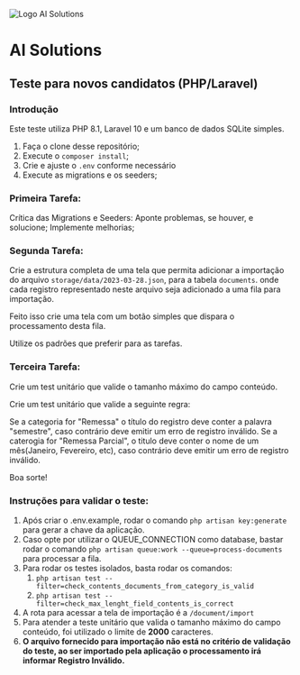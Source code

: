 ![Logo AI Solutions](http://aisolutions.tec.br/wp-content/uploads/sites/2/2019/04/logo.png)

# AI Solutions

## Teste para novos candidatos (PHP/Laravel)

### Introdução

Este teste utiliza PHP 8.1, Laravel 10 e um banco de dados SQLite simples.

1. Faça o clone desse repositório;
1. Execute o `composer install`;
1. Crie e ajuste o `.env` conforme necessário
1. Execute as migrations e os seeders;

### Primeira Tarefa:

Crítica das Migrations e Seeders: Aponte problemas, se houver, e solucione; Implemente melhorias;

### Segunda Tarefa:

Crie a estrutura completa de uma tela que permita adicionar a importação do arquivo `storage/data/2023-03-28.json`, para a tabela `documents`. onde cada registro representado neste arquivo seja adicionado a uma fila para importação.

Feito isso crie uma tela com um botão simples que dispara o processamento desta fila.

Utilize os padrões que preferir para as tarefas.

### Terceira Tarefa:

Crie um test unitário que valide o tamanho máximo do campo conteúdo.

Crie um test unitário que valide a seguinte regra:

Se a categoria for "Remessa" o título do registro deve conter a palavra "semestre", caso contrário deve emitir um erro de registro inválido.
Se a caterogia for "Remessa Parcial", o titulo deve conter o nome de um mês(Janeiro, Fevereiro, etc), caso contrário deve emitir um erro de registro inválido.


Boa sorte!

### Instruções para validar o teste:

1. Após criar o .env.example, rodar o comando `php artisan key:generate` para gerar a chave da aplicação.
2. Caso opte por utilizar o QUEUE_CONNECTION como database, bastar rodar o comando `php artisan queue:work --queue=process-documents` para processar a fila.
3. Para rodar os testes isolados, basta rodar os comandos:
   1. `php artisan test --filter=check_contents_documents_from_category_is_valid`
   2. `php artisan test --filter=check_max_lenght_field_contents_is_correct`
6. A rota para acessar a tela de importação é a `/document/import` 
7. Para atender a teste unitário que valida o tamanho máximo do campo conteúdo, foi utilizado o limite de **2000** caracteres.
8. **O arquivo fornecido para importação não está no critério de validação do teste, ao ser importado pela aplicação o processamento irá informar Registro Inválido.**

